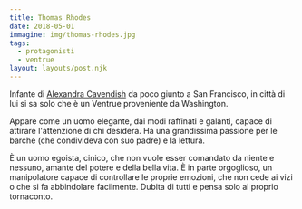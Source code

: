 ```yaml
---
title: Thomas Rhodes
date: 2018-05-01
immagine: img/thomas-rhodes.jpg
tags:
  - protagonisti
  - ventrue
layout: layouts/post.njk
---
```


Infante di [Alexandra Cavendish](http://xabacadabra.com/cursed-legacy/pg/nikolai) da poco giunto a San Francisco, in città di lui si sa solo che è un Ventrue proveniente da Washington.

Appare come un uomo elegante, dai modi raffinati e galanti, capace di attirare l'attenzione di chi desidera. Ha una grandissima passione per le barche (che condivideva con suo padre) e la lettura. 

È un uomo egoista, cinico, che non vuole esser comandato da niente e nessuno, amante del potere e della bella vita. È in parte orgoglioso, un manipolatore capace di controllare le proprie emozioni, che non cede ai vizi o che si fa abbindolare facilmente. Dubita di tutti e pensa solo al proprio tornaconto.